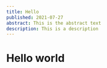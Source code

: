 ```yaml
---
title: Hello
published: 2021-07-27
abstract: This is the abstract text
description: This is a description
---
```


# Hello world